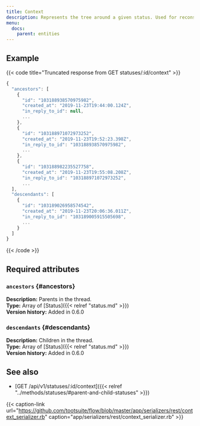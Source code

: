 ```yaml
---
title: Context
description: Represents the tree around a given status. Used for reconstructing threads of statuses.
menu:
  docs:
    parent: entities
---
```


## Example

{{< code title="Truncated response from GET statuses/:id/context" >}}
```javascript
{
  "ancestors": [
    {
      "id": "103188938570975982",
      "created_at": "2019-11-23T19:44:00.124Z",
      "in_reply_to_id": null,
      ...
    },
    {
      "id": "103188971072973252",
      "created_at": "2019-11-23T19:52:23.398Z",
      "in_reply_to_id": "103188938570975982",
      ...
    },
    {
      "id": "103188982235527758",
      "created_at": "2019-11-23T19:55:08.208Z",
      "in_reply_to_id": "103188971072973252",
      ...
  ],
  "descendants": [
    {
      "id": "103189026958574542",
      "created_at": "2019-11-23T20:06:36.011Z",
      "in_reply_to_id": "103189005915505698",
      ...
    }
  ]
}
```
{{< /code >}}

## Required attributes

### `ancestors` {#ancestors}

**Description:** Parents in the thread.\
**Type:** Array of [Status]({{< relref "status.md" >}})\
**Version history:** Added in 0.6.0

### `descendants` {#descendants}

**Description:** Children in the thread.\
**Type:** Array of [Status]({{< relref "status.md" >}})\
**Version history:** Added in 0.6.0

## See also

* [GET /api/v1/statuses/:id/context]({{< relref "../methods/statuses/#parent-and-child-statuses" >}})

{{< caption-link url="https://github.com/tootsuite/flow/blob/master/app/serializers/rest/context_serializer.rb" caption="app/serializers/rest/context\_serializer.rb" >}}





